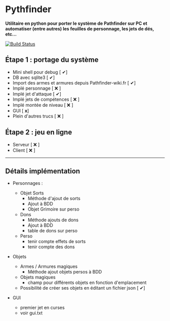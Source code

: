 # Pythfinder

__Utilitaire en python pour porter le système de Pathfinder sur PC et automatiser (entre autres) les feuilles de personnage, les jets de dés, etc...__

[![Build Status](https://travis-ci.org/Marthin-/pythfinder.png)](https://travis-ci.org/Marthin-/pythfinder)

## Étape 1 : portage du système
* Mini shell pour debug [ ✔]
* DB avec sqlite3 [ ✔]
* Import des armes et armures depuis Pathfinder-wiki.fr [ ✔]
* Implé personnage [ ❌ ]
* Implé jet d'attaque [ ✔]
* Implé jets de compétences [ ❌ ]
* Implé montée de niveau [ ❌ ]
* GUI [ __x__]
* Plein d'autres trucs [ ❌ ]

## Étape 2 : jeu en ligne
* Serveur [ ❌ ]
* Client [ ❌ ]

---

## Détails implémentation

* Personnages :
  * Objet Sorts
    * Méthode d'ajout de sorts
    * Ajout à BDD
    * Objet Grimoire sur perso
  * Dons
    * Méthode ajouts de dons
    * Ajout à BDD
    * table de dons sur perso
  * Perso
    * tenir compte effets de sorts
    * tenir compte des dons
    
* Objets
  * Armes / Armures magiques
    * Méthode ajout objets persos à BDD
  * Objets magiques
    * champ pour différents objets en fonction d'emplacement
  * Possibilité de créer ses objets en éditant un fichier json [ ✔]
  
* GUI
  * premier jet en curses
  * voir gui.txt
